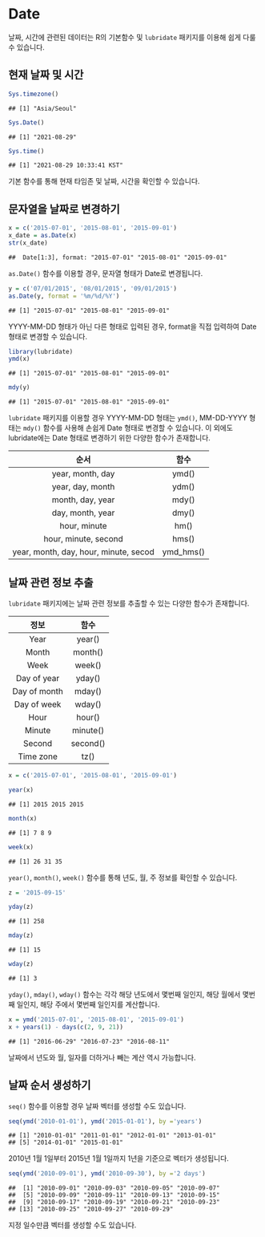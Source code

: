 # Date

날짜, 시간에 관련된 데이터는 R의 기본함수 및 `lubridate` 패키지를 이용해 쉽게 다룰 수 있습니다.

## 현재 날짜 및 시간 


```r
Sys.timezone()
```

```
## [1] "Asia/Seoul"
```

```r
Sys.Date()
```

```
## [1] "2021-08-29"
```

```r
Sys.time()
```

```
## [1] "2021-08-29 10:33:41 KST"
```

기본 함수를 통해 현재 타임존 및 날짜, 시간을 확인할 수 있습니다.

## 문자열을 날짜로 변경하기



```r
x = c('2015-07-01', '2015-08-01', '2015-09-01')
x_date = as.Date(x)
str(x_date)
```

```
##  Date[1:3], format: "2015-07-01" "2015-08-01" "2015-09-01"
```

`as.Date()` 함수를 이용할 경우, 문자열 형태가 Date로 변경됩니다.


```r
y = c('07/01/2015', '08/01/2015', '09/01/2015')
as.Date(y, format = '%m/%d/%Y')
```

```
## [1] "2015-07-01" "2015-08-01" "2015-09-01"
```

YYYY-MM-DD 형태가 아닌 다른 형태로 입력된 경우, format을 직접 입력하여 Date 형태로 변경할 수 있습니다.


```r
library(lubridate)
ymd(x)
```

```
## [1] "2015-07-01" "2015-08-01" "2015-09-01"
```

```r
mdy(y)
```

```
## [1] "2015-07-01" "2015-08-01" "2015-09-01"
```

`lubridate` 패키지를 이용할 경우 YYYY-MM-DD 형태는 `ymd()`, MM-DD-YYYY 형태는 `mdy()` 함수를 사용해 손쉽게 Date 형태로 변경할 수 있습니다. 이 외에도 lubridate에는 Date 형태로 변경하기 위한 다양한 함수가 존재합니다.

<table class="table table-striped table-hover" style="margin-left: auto; margin-right: auto;">
 <thead>
  <tr>
   <th style="text-align:center;"> 순서 </th>
   <th style="text-align:center;"> 함수 </th>
  </tr>
 </thead>
<tbody>
  <tr>
   <td style="text-align:center;"> year, month, day </td>
   <td style="text-align:center;"> ymd() </td>
  </tr>
  <tr>
   <td style="text-align:center;"> year, day, month </td>
   <td style="text-align:center;"> ydm() </td>
  </tr>
  <tr>
   <td style="text-align:center;"> month, day, year </td>
   <td style="text-align:center;"> mdy() </td>
  </tr>
  <tr>
   <td style="text-align:center;"> day, month, year </td>
   <td style="text-align:center;"> dmy() </td>
  </tr>
  <tr>
   <td style="text-align:center;"> hour, minute </td>
   <td style="text-align:center;"> hm() </td>
  </tr>
  <tr>
   <td style="text-align:center;"> hour, minute, second </td>
   <td style="text-align:center;"> hms() </td>
  </tr>
  <tr>
   <td style="text-align:center;"> year, month, day, hour, minute, secod </td>
   <td style="text-align:center;"> ymd_hms() </td>
  </tr>
</tbody>
</table>

## 날짜 관련 정보 추출

`lubridate` 패키지에는 날짜 관련 정보를 추출할 수 있는 다양한 함수가 존재합니다.

<table class="table table-striped table-hover" style="margin-left: auto; margin-right: auto;">
 <thead>
  <tr>
   <th style="text-align:center;"> 정보 </th>
   <th style="text-align:center;"> 함수 </th>
  </tr>
 </thead>
<tbody>
  <tr>
   <td style="text-align:center;"> Year </td>
   <td style="text-align:center;"> year() </td>
  </tr>
  <tr>
   <td style="text-align:center;"> Month </td>
   <td style="text-align:center;"> month() </td>
  </tr>
  <tr>
   <td style="text-align:center;"> Week </td>
   <td style="text-align:center;"> week() </td>
  </tr>
  <tr>
   <td style="text-align:center;"> Day of year </td>
   <td style="text-align:center;"> yday() </td>
  </tr>
  <tr>
   <td style="text-align:center;"> Day of month </td>
   <td style="text-align:center;"> mday() </td>
  </tr>
  <tr>
   <td style="text-align:center;"> Day of week </td>
   <td style="text-align:center;"> wday() </td>
  </tr>
  <tr>
   <td style="text-align:center;"> Hour </td>
   <td style="text-align:center;"> hour() </td>
  </tr>
  <tr>
   <td style="text-align:center;"> Minute </td>
   <td style="text-align:center;"> minute() </td>
  </tr>
  <tr>
   <td style="text-align:center;"> Second </td>
   <td style="text-align:center;"> second() </td>
  </tr>
  <tr>
   <td style="text-align:center;"> Time zone </td>
   <td style="text-align:center;"> tz() </td>
  </tr>
</tbody>
</table>


```r
x = c('2015-07-01', '2015-08-01', '2015-09-01')
```


```r
year(x)
```

```
## [1] 2015 2015 2015
```

```r
month(x)
```

```
## [1] 7 8 9
```

```r
week(x)
```

```
## [1] 26 31 35
```

`year()`, `month()`, `week()` 함수를 통해 년도, 월, 주 정보를 확인할 수 있습니다.


```r
z = '2015-09-15'
```


```r
yday(z)
```

```
## [1] 258
```

```r
mday(z)
```

```
## [1] 15
```

```r
wday(z)
```

```
## [1] 3
```

`yday()`, `mday()`, `wday()` 함수는 각각 해당 년도에서 몇번째 일인지, 해당 월에서 몇번째 일인지, 해당 주에서 몇번째 일인지를 계산합니다.


```r
x = ymd('2015-07-01', '2015-08-01', '2015-09-01') 
x + years(1) - days(c(2, 9, 21))
```

```
## [1] "2016-06-29" "2016-07-23" "2016-08-11"
```

날짜에서 년도와 월, 일자를 더하거나 빼는 계산 역시 가능합니다.

## 날짜 순서 생성하기

`seq()` 함수를 이용할 경우 날짜 벡터를 생성할 수도 있습니다.


```r
seq(ymd('2010-01-01'), ymd('2015-01-01'), by ='years')
```

```
## [1] "2010-01-01" "2011-01-01" "2012-01-01" "2013-01-01"
## [5] "2014-01-01" "2015-01-01"
```

2010년 1월 1일부터 2015년 1월 1일까지 1년을 기준으로 벡터가 생성됩니다.


```r
seq(ymd('2010-09-01'), ymd('2010-09-30'), by ='2 days')
```

```
##  [1] "2010-09-01" "2010-09-03" "2010-09-05" "2010-09-07"
##  [5] "2010-09-09" "2010-09-11" "2010-09-13" "2010-09-15"
##  [9] "2010-09-17" "2010-09-19" "2010-09-21" "2010-09-23"
## [13] "2010-09-25" "2010-09-27" "2010-09-29"
```

지정 일수만큼 벡터를 생성할 수도 있습니다.

